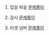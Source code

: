 1. 입실 퇴실
 [문제풀이](https://pro-grammers.tistory.com/53)

2. 감시
 [문제풀이](https://pro-grammers.tistory.com/51)

3. 타겟 넘버
 [문제풀이](https://pro-grammers.tistory.com/52)